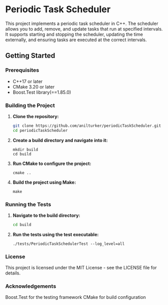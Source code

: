 # Periodic Task Scheduler

This project implements a periodic task scheduler in C++. The scheduler allows you to add, remove, and update tasks that run at specified intervals. It supports starting and stopping the scheduler, updating the time externally, and ensuring tasks are executed at the correct intervals.

## Getting Started

### Prerequisites

- C++17 or later
- CMake 3.20 or later
- Boost.Test library(==1.85.0)

### Building the Project

1. **Clone the repository:**
   ```sh
   git clone https://github.com/anilturker/periodicTaskScheduler.git
   cd periodicTaskScheduler
   ```
2. **Create a build directory and navigate into it:**
   ```
   mkdir build
   cd build
   ```
3. **Run CMake to configure the project:**
   ```
   cmake ..
   ```
4. **Build the project using Make:**
   ```
   make
   ```
### Running the Tests
1. **Navigate to the build directory:**
   ```sh
   cd build
   ```
2. **Run the tests using the test executable:**
   ```
   ./tests/PeriodicTaskSchedulerTest --log_level=all
   ```
### License

This project is licensed under the MIT License - see the LICENSE file for details.
### Acknowledgements

Boost.Test for the testing framework
CMake for build configuration



